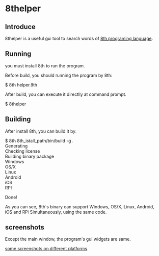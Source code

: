 # 8thelper

## Introduce

8thelper is a useful gui tool to search words of [8th programing language](http://8th-dev.com).

## Running

you must install 8th to run the program.

Before build, you should running the program by 8th:

$ 8th helper.8th

After build, you can execute it directlly at command prompt.

$ 8thelper

## Building

After install 8th, you can build it by:

$ 8th 8th_istall_path/bin/build -g .   
Generating  
Checking license  
Building binary package   
Windows   
OS/X   
Linux   
Android   
iOS  
RPI  

Done!

As you can see, 8th's binary can support Windows, OS/X, Linux, Android, iOS and RPi Simultaneously, using the same code.

## screenshots

Except the main window, the program's gui widgets are same.

[some screenshots on different platforms](https://github.com/chengjianwen/8thelper/wiki)
